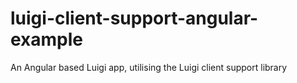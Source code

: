 # luigi-client-support-angular-example
An Angular based Luigi app, utilising the Luigi client support library
